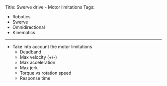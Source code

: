 Title: Swerve drive - Motor limitations
Tags:

- Robotics
- Swerve
- Omnidirectional
- Kinematics

---

- Take into account the motor limitations
  - Deadband
  - Max velocity (+/-)
  - Max acceleration
  - Max jerk
  - Torque vs rotation speed
  - Response time

